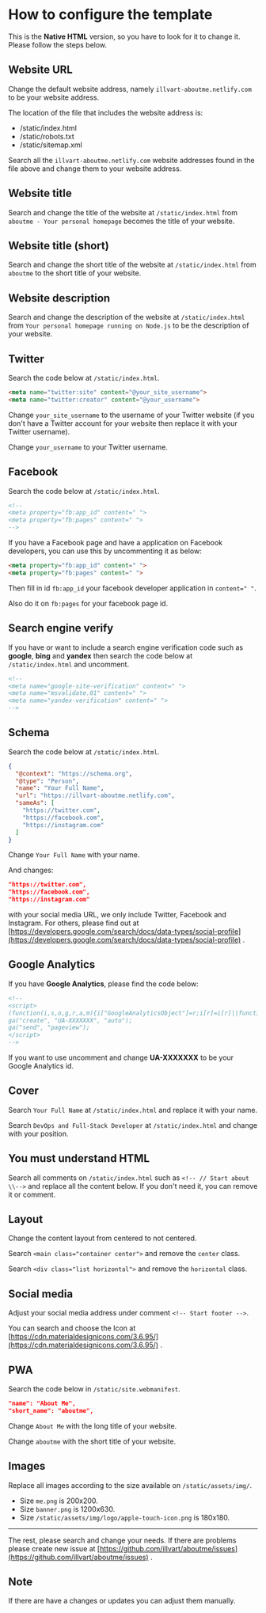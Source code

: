 # How to configure the template
This is the **Native HTML** version, so you have to look for it to change it. Please follow the steps below.

## Website URL
Change the default website address, namely ```illvart-aboutme.netlify.com``` to be your website address.

The location of the file that includes the website address is:

- /static/index.html
- /static/robots.txt
- /static/sitemap.xml

Search all the ```illvart-aboutme.netlify.com``` website addresses found in the file above and change them to your website address.

## Website title
Search and change the title of the website at ```/static/index.html``` from ```aboutme - Your personal homepage``` becomes the title of your website.

## Website title (short)
Search and change the short title of the website at ```/static/index.html``` from ```aboutme``` to the short title of your website.

## Website description
Search and change the description of the website at ```/static/index.html``` from ```Your personal homepage running on Node.js``` to be the description of your website.

## Twitter
Search the code below at ```/static/index.html```.
```html
<meta name="twitter:site" content="@your_site_username">
<meta name="twitter:creator" content="@your_username">
```
Change ```your_site_username``` to the username of your Twitter website (if you don't have a Twitter account for your website then replace it with your Twitter username).

Change ```your_username``` to your Twitter username.

##  Facebook
Search the code below at ```/static/index.html```.
```html
<!--
<meta property="fb:app_id" content=" ">
<meta property="fb:pages" content=" ">
-->
```
If you have a Facebook page and have a application on Facebook developers, you can use this by uncommenting it as below:
```html
<meta property="fb:app_id" content=" ">
<meta property="fb:pages" content=" ">
```
Then fill in id ```fb:app_id``` your facebook developer application in ```content=" "```.

Also do it on ```fb:pages``` for your facebook page id.

## Search engine verify
If you have or want to include a search engine verification code such as **google**, **bing** and **yandex** then search the code below at ```/static/index.html``` and uncomment.
```html
<!--
<meta name="google-site-verification" content=" ">
<meta name="msvalidate.01" content=" ">
<meta name="yandex-verification" content=" ">
-->
```

## Schema
Search the code below at ```/static/index.html```.
```json
{
  "@context": "https://schema.org",
  "@type": "Person",
  "name": "Your Full Name",
  "url": "https://illvart-aboutme.netlify.com",
  "sameAs": [
    "https://twitter.com",
    "https://facebook.com",
    "https://instagram.com"
  ]
}
```
Change ```Your Full Name``` with your name.

And changes:
```json
"https://twitter.com",
"https://facebook.com",
"https://instagram.com"
```
with your social media URL, we only include Twitter, Facebook and Instagram. For others, please find out at [https://developers.google.com/search/docs/data-types/social-profile](https://developers.google.com/search/docs/data-types/social-profile) .

## Google Analytics
If you have **Google Analytics**, please find the code below:
```html
<!--
<script>
(function(i,s,o,g,r,a,m){i["GoogleAnalyticsObject"]=r;i[r]=i[r]||function(){(i[r].q=i[r].q||[]).push(arguments)},i[r].l=1*new Date;a=s.createElement(o),m=s.getElementsByTagName(o)[0];a.async=1;a.src=g;m.parentNode.insertBefore(a,m)})(window,document,"script","https://www.google-analytics.com/analytics.js","ga");
ga("create", "UA-XXXXXXX", "auto");
ga("send", "pageview");
</script>
-->
```
If you want to use uncomment and change **UA-XXXXXXX** to be your Google Analytics id.

## Cover
Search ```Your Full Name``` at ```/static/index.html``` and replace it with your name.

Search ```DevOps and Full-Stack Developer``` at ```/static/index.html``` and change with your position.

## You must understand HTML
Search all comments on ```/static/index.html``` such as ```<!-- // Start about \\-->``` and replace all the content below. If you don't need it, you can remove it or comment.

## Layout
Change the content layout from centered to not centered.

Search ```<main class="container center">``` and remove the ```center``` class.

Search ```<div class="list horizontal">``` and remove the ```horizontal``` class.

## Social media
Adjust your social media address under comment ```<!-- Start footer -->```.

You can search and choose the Icon at  [https://cdn.materialdesignicons.com/3.6.95/](https://cdn.materialdesignicons.com/3.6.95/) .

## PWA
Search the code below in ```/static/site.webmanifest```.
```json
"name": "About Me",
"short_name": "aboutme",
```
Change ```About Me``` with the long title of your website.

Change ```aboutme``` with the short title of your website.

## Images
Replace all images according to the size available on ```/static/assets/img/```.

- Size ```me.png``` is 200x200.
- Size ```banner.png``` is 1200x630.
- Size ```/static/assets/img/logo/apple-touch-icon.png``` is 180x180.

---

The rest, please search and change your needs.
If there are problems please create new issue at [https://github.com/illvart/aboutme/issues](https://github.com/illvart/aboutme/issues) .

## Note
If there are have a changes or updates you can adjust them manually.
